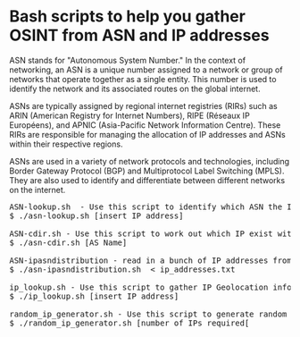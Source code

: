 # Bash scripts to help you gather OSINT from ASN and IP addresses 

ASN stands for "Autonomous System Number." In the context of networking, an ASN is a unique number assigned to a network or group of networks that operate together as a single entity. This number is used to identify the network and its associated routes on the global internet.

ASNs are typically assigned by regional internet registries (RIRs) such as ARIN (American Registry for Internet Numbers), RIPE (Réseaux IP Européens), and APNIC (Asia-Pacific Network Information Centre). These RIRs are responsible for managing the allocation of IP addresses and ASNs within their respective regions.

ASNs are used in a variety of network protocols and technologies, including Border Gateway Protocol (BGP) and Multiprotocol Label Switching (MPLS). They are also used to identify and differentiate between different networks on the internet.

<PRE>
ASN-lookup.sh  - Use this script to identify which ASN the IP is on 
$ ./asn-lookup.sh [insert IP address]

ASN-cdir.sh - Use this script to work out which IP exist within an ASN
$ ./asn-cdir.sh [AS Name]
  
ASN-ipasndistribution - read in a bunch of IP addresses from a .txt file, analyse and print out the results
$ ./asn-ipasndistribution.sh  < ip_addresses.txt

ip_lookup.sh - Use this script to gather IP Geolocation information
$ ./ip_lookup.sh [insert IP address]

random_ip_generator.sh - Use this script to generate random public IPv4 addresses
$ ./random_ip_generator.sh [number of IPs required[

</PRE>

